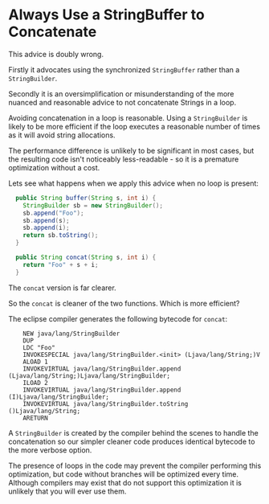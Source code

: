 # Always Use a StringBuffer to Concatenate 

This advice is doubly wrong. 

Firstly it advocates using the synchronized `StringBuffer` rather than a `StringBuilder`.

Secondly it is an oversimplification or misunderstanding of the more nuanced and reasonable advice to not concatenate Strings in a loop.

Avoiding concatenation in a loop is reasonable. Using a `StringBuilder` is likely to be more efficient if the loop executes a reasonable number of times as it will avoid string allocations. 

The performance difference is unlikely to be significant in most cases, but the resulting code isn't noticeably less-readable - so it is a premature optimization without a cost.

Lets see what happens when we apply this advice when no loop is present:

```java
  public String buffer(String s, int i) {
    StringBuilder sb = new StringBuilder();
    sb.append("Foo");
    sb.append(s);
    sb.append(i);
    return sb.toString();
  }

  public String concat(String s, int i) {
    return "Foo" + s + i;
  }
```

The `concat` version is far clearer.

So the `concat` is cleaner of the two functions. Which is more efficient?

The eclipse compiler generates the following bytecode for `concat`:

```
    NEW java/lang/StringBuilder
    DUP
    LDC "Foo"
    INVOKESPECIAL java/lang/StringBuilder.<init> (Ljava/lang/String;)V
    ALOAD 1
    INVOKEVIRTUAL java/lang/StringBuilder.append (Ljava/lang/String;)Ljava/lang/StringBuilder;
    ILOAD 2
    INVOKEVIRTUAL java/lang/StringBuilder.append (I)Ljava/lang/StringBuilder;
    INVOKEVIRTUAL java/lang/StringBuilder.toString ()Ljava/lang/String;
    ARETURN
```

A `StringBuilder` is created by the compiler behind the scenes to handle the concatenation so our simpler cleaner code produces identical bytecode to the more verbose option.

The presence of loops in the code may prevent the compiler performing this optimization, but code without branches will be optimized every time. Although compilers may exist that do not support this optimization it is unlikely that you will ever use them.
